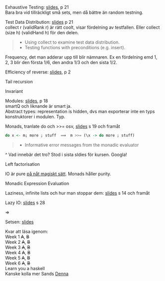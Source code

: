 Exhaustive Testing:  [slides](http://www.cse.chalmers.se/edu/year/2016/course/TDA452_Functional_Programming/lectures/OverloadingAndTypeClasses.html), p 21  
Bara bra vid tillräckligt små sets, men då bättre än random testning.

Test Data Distribution: [slides](http://www.cse.chalmers.se/edu/year/2016/course/TDA452_Functional_Programming/lectures/TestDataGenerators.html) p 21  
  collect r (validRank r) är rätt coolt, visar fördelning av testfallen. Eller collect (size h) (validHand h) för den delen.  
  > * Using collect to examine test data distribution.  
  > * Testing functions with preconditions (e.g. insert).


  Frequency, det man adderar upp till blir nämnaren. Ex en fördelning emd 1, 2, 3 blir den första 1/6, den andra 1/3 och den sista 1/2.


Efficiency of reverse: [slides](http://www.cse.chalmers.se/edu/year/2016/course/TDA452_Functional_Programming/lectures/AbstractDataTypes.html), p 2

Tail recursion

Invariant

Modules: [slides](http://www.cse.chalmers.se/edu/year/2016/course/TDA452_Functional_Programming/lectures/AbstractDataTypes.html), p 18  
smartQ och liknande är smart ja.  
Abstract types: representation is hidden, dvs man exporterar inte en typs konstruktorer i modulen. Typ.

Monads, tranlate do och >>= osv, [slides](http://www.cse.chalmers.se/edu/year/2016/course/TDA452_Functional_Programming/lectures/Monads.html) s 19 och framåt  
```haskell
do x <- m; more ; stuff  ⟹  m >>= (\x -> do more ; stuff)
```

> * Informative error messages from the monadic evaluator

^ Vad innebär det tro? Stod i sista sldies för kursen. Googla!

Left factorisation

IO är pure [på nåt magiskt sätt](http://chris-taylor.github.io/blog/2013/02/09/io-is-not-a-side-effect/). Monads håller purity.

Monadic Expression Evaluation

Laziness, infinite lists och hur man stoppar dem: [slides](http://www.cse.chalmers.se/edu/year/2016/course/TDA452_Functional_Programming/lectures/Laziness.html) s 14 och framåt

Lazy IO: [slides](http://www.cse.chalmers.se/edu/year/2016/course/TDA452_Functional_Programming/lectures/Laziness.html) s 28

=>

Setsen: [slides](http://www.cse.chalmers.se/edu/year/2016/course/TDA452_Functional_Programming/lectures/LooseEnds.html)


Kvar att läsa igenom:  
Week 1 ~~A~~, ~~B~~   
Week 2 ~~A~~, ~~B~~   
Week 3 ~~A~~, ~~B~~   
Week 4 ~~A~~, ~~B~~  
Week 5 ~~A~~, ~~B~~   
Week 6 ~~A~~, ~~B~~  
Learn you a haskell  
Kanske kolla mer Sands
[Denna](http://adit.io/posts/2013-04-17-functors,_applicatives,_and_monads_in_pictures.html)
